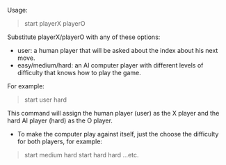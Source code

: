 Usage:
> start playerX playerO

Substitute playerX/playerO with any of these options:
- user: a human player that will be asked about the index about his next move.
- easy/medium/hard: an AI computer player with different levels of difficulty that knows how to play the game.

For example:
> start user hard

This command will assign the human player (user) as the X player and the hard AI player (hard) as the O player.

- To make the computer play against itself, just the choose the difficulty for both players, for example:
> start medium hard
> start hard hard
...etc.
